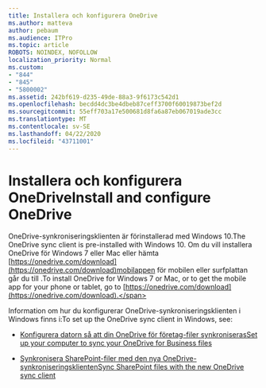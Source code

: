 ```yaml
---
title: Installera och konfigurera OneDrive
ms.author: matteva
author: pebaum
ms.audience: ITPro
ms.topic: article
ROBOTS: NOINDEX, NOFOLLOW
localization_priority: Normal
ms.custom:
- "844"
- "845"
- "5800002"
ms.assetid: 242bf619-d235-49de-88a3-9f6173c542d1
ms.openlocfilehash: becdd4dc3be4dbeb87ceff3700f60019873bef2d
ms.sourcegitcommit: 55eff703a17e500681d8fa6a87eb067019ade3cc
ms.translationtype: MT
ms.contentlocale: sv-SE
ms.lasthandoff: 04/22/2020
ms.locfileid: "43711001"
---
```

# <a name="install-and-configure-onedrive"></a><span data-ttu-id="e31a2-102">Installera och konfigurera OneDrive</span><span class="sxs-lookup"><span data-stu-id="e31a2-102">Install and configure OneDrive</span></span>

<span data-ttu-id="e31a2-103">OneDrive-synkroniseringsklienten är förinstallerad med Windows 10.</span><span class="sxs-lookup"><span data-stu-id="e31a2-103">The OneDrive sync client is pre-installed with Windows 10.</span></span> <span data-ttu-id="e31a2-104">Om du vill installera OneDrive för Windows 7 eller Mac eller hämta [https://onedrive.com/download](https://onedrive.com/download)mobilappen för mobilen eller surfplattan går du till .</span><span class="sxs-lookup"><span data-stu-id="e31a2-104">To install OneDrive for Windows 7 or Mac, or to get the mobile app for your phone or tablet, go to [https://onedrive.com/download](https://onedrive.com/download).</span></span>
  
<span data-ttu-id="e31a2-105">Information om hur du konfigurerar OneDrive-synkroniseringsklienten i Windows finns i:</span><span class="sxs-lookup"><span data-stu-id="e31a2-105">To set up the OneDrive sync client in Windows, see:</span></span>
  
- [<span data-ttu-id="e31a2-106">Konfigurera datorn så att din OneDrive för företag-filer synkroniseras</span><span class="sxs-lookup"><span data-stu-id="e31a2-106">Set up your computer to sync your OneDrive for Business files</span></span>](https://go.microsoft.com/fwlink/?linkid=533375)

- [<span data-ttu-id="e31a2-107">Synkronisera SharePoint-filer med den nya OneDrive-synkroniseringsklienten</span><span class="sxs-lookup"><span data-stu-id="e31a2-107">Sync SharePoint files with the new OneDrive sync client</span></span>](https://go.microsoft.com/fwlink/?linkid=871666)
